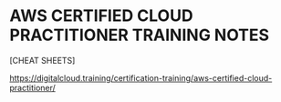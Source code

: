 # AWS CERTIFIED CLOUD PRACTITIONER TRAINING NOTES
[CHEAT SHEETS]

https://digitalcloud.training/certification-training/aws-certified-cloud-practitioner/
